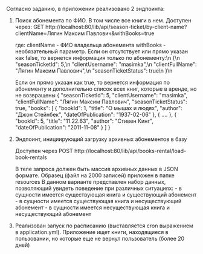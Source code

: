 Согласно заданию, в приложении реализовано 2 эндпоинта:
1. Поиск абонемента по ФИО. В том числе все книги в нем.
    Доступен через: GET http://localhost:80/lib/api/season-ticket/by-client-name?clientName=Лягин Максим Павлович&withBooks=true
    
    где: 
        clientName - ФИО владельца абонемента 
        withBooks - необязательный параметр.
    Если он отсутствует или прямо указан как false, то вернется информация только по абонементу:\n
    {\n
        "seasonTicketId": 5,\n
        "clientUsername": "masimka",\n
        "clientFullName": "Лягин Максим Павлович",\n
        "seasonTicketStatus": true\n
    }\n

    Если он прямо указан как true, то вернется информация по абонементу и дополнительно список всех книг, которые в аренде, но не возвращены
    {
        "seasonTicketId": 5,
        "clientUsername": "masimka",
        "clientFullName": "Лягин Максим Павлович",
        "seasonTicketStatus": true,
        "books": [
            {
                "bookId": 1,
                "title": "О мышах и людях",
                "author": "Джон Стейнбек",
                "dateOfPublication": "1937-02-06"
            },
            {
                ....
            },
            {
                "bookId": 5,
                "title": "11.22.63",
                "author": "Стивен Кинг",
                "dateOfPublication": "2011-11-08"
            }
        ]
    }

2. Эндпоинт, инициирующий загрузку архивных абонементов в базу
          
    Доступен через POST http://localhost:80/lib/api/books-rental/load-book-rentals
   
    В теле запроса должен быть массив архивных данных в JSON формате. Образец (файл на 2000 записей) приложен в папке resources
    В данном варианте представлен набор данных, позволяющий увидеть поведение при различных ситуациях:
        - в сущности имеется существующая книга и существующий абонемент
        - в сущности имеется существующая книга и несуществующий абонемент
        - в сущности имеется несуществующая книга и несуществующий абонемент

3. Реализован запуск по расписанию (выставляется cron выражением в application.yml). Приложение ищет книги, находящиеся в пользовании, но которые еще не вернул пользователь (более 20 дней)
    